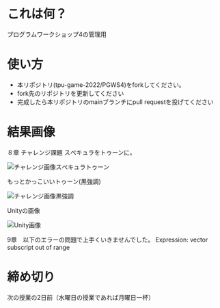 # これは何？
プログラムワークショップ4の管理用

# 使い方

- 本リポジトリ(tpu-game-2022/PGWS4)をforkしてください。
- fork先のリポジトリを更新してください
- 完成したら本リポジトリのmainブランチにpull requestを投げてください

# 結果画像
８章 チャレンジ課題 スぺキュラをトゥーンに。

![チャレンジ画像スぺキュラトゥーン](https://user-images.githubusercontent.com/71791660/208279398-63d461c0-9de5-4e45-856b-3c51d07dcd71.gif)

もっとかっこいいトゥーン(黒強調)

![チャレンジ画像黒強調](https://user-images.githubusercontent.com/71791660/208279400-a0c6858d-bfb5-471d-914f-8252817ea3f7.gif)

Unityの画像

![Unity画像](https://user-images.githubusercontent.com/71791660/208285281-99361d66-222b-4d07-a040-67487733091a.jpg)

9章　以下のエラーの問題で上手くいきませんでした。
Expression: vector subscript out of range

# 締め切り
次の授業の2日前（水曜日の授業であれば月曜日一杯）
